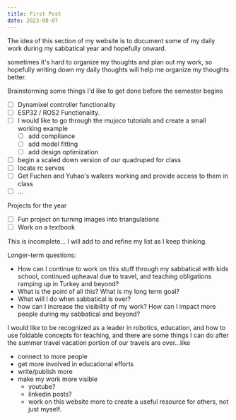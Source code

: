```yaml
---
title: First Post
date: 2023-08-07
---
```


The idea of this section of my website is to document some of my daily work during my sabbatical year and hopefully onward.  

sometimes it's hard to organize my thoughts and plan out my work, so hopefully writing down my daily thoughts will help me organize my thoughts better.

Brainstorming some things I'd like to get done before the semester begins

* [ ] Dynamixel controller functionality
* [ ] ESP32 / ROS2 Functionality.
* [ ] I would like to go through the mujoco tutorials and create a small working example
  * [ ] add compliance
  * [ ] add model fitting
  * [ ] add design optimization
* [ ] begin a scaled down version of our quadruped for class
* [ ] locate rc servos
* [ ] Get Fuchen and Yuhao's walkers working and provide access to them in class
* [ ] ...

Projects for the year

* [ ] Fun project on turning images into triangulations
* [ ] Work on a textbook

This is incomplete... I will add to and refine my list as I keep thinking.

Longer-term questions:

* How can I continue to work on this stuff through my sabbatical with kids school, continued upheaval due to travel, and teaching obligations ramping up in Turkey and beyond?
* What is the point of all this?  What is my long term goal? 
* What will I do when sabbatical is over?
* how can I increase the visibility of my work?  How can I impact more people during my sabbatical and beyond?

I would like to be recognized as a leader in robotics, education, and how to use foldable concepts for teaching, and there are some things I can  do after the summer travel vacation portion of our travels are over...like

* connect to more people
* get more involved in educational efforts
* write/publish more
* make my work more visible
  * youtube?
  * linkedin posts?
  * work on this website more to create a useful resource for others, not just myself.


